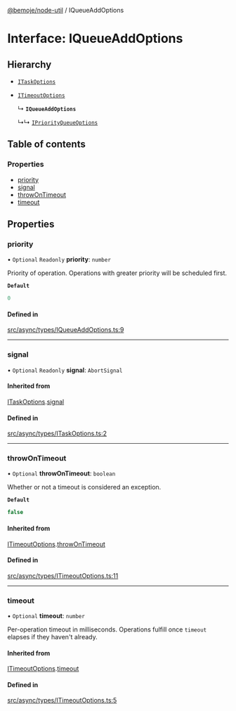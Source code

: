 [@bemoje/node-util](/docs/index.md) / IQueueAddOptions

# Interface: IQueueAddOptions

## Hierarchy

- [`ITaskOptions`](/docs/interfaces/ITaskOptions.md)

- [`ITimeoutOptions`](/docs/interfaces/ITimeoutOptions.md)

  ↳ **`IQueueAddOptions`**

  ↳↳ [`IPriorityQueueOptions`](/docs/interfaces/IPriorityQueueOptions.md)

## Table of contents

### Properties

- [priority](/docs/interfaces/IQueueAddOptions.md#priority)
- [signal](/docs/interfaces/IQueueAddOptions.md#signal)
- [throwOnTimeout](/docs/interfaces/IQueueAddOptions.md#throwontimeout)
- [timeout](/docs/interfaces/IQueueAddOptions.md#timeout)

## Properties

### priority

• `Optional` `Readonly` **priority**: `number`

Priority of operation. Operations with greater priority will be scheduled first.

**`Default`**

```ts
0
```

#### Defined in

[src/async/types/IQueueAddOptions.ts:9](https://github.com/bemoje/bemoje-node-util/blob/f65e483/src/async/types/IQueueAddOptions.ts#L9)

___

### signal

• `Optional` `Readonly` **signal**: `AbortSignal`

#### Inherited from

[ITaskOptions](/docs/interfaces/ITaskOptions.md).[signal](/docs/interfaces/ITaskOptions.md#signal)

#### Defined in

[src/async/types/ITaskOptions.ts:2](https://github.com/bemoje/bemoje-node-util/blob/f65e483/src/async/types/ITaskOptions.ts#L2)

___

### throwOnTimeout

• `Optional` **throwOnTimeout**: `boolean`

Whether or not a timeout is considered an exception.

**`Default`**

```ts
false
```

#### Inherited from

[ITimeoutOptions](/docs/interfaces/ITimeoutOptions.md).[throwOnTimeout](/docs/interfaces/ITimeoutOptions.md#throwontimeout)

#### Defined in

[src/async/types/ITimeoutOptions.ts:11](https://github.com/bemoje/bemoje-node-util/blob/f65e483/src/async/types/ITimeoutOptions.ts#L11)

___

### timeout

• `Optional` **timeout**: `number`

Per-operation timeout in milliseconds. Operations fulfill once `timeout` elapses if they haven't already.

#### Inherited from

[ITimeoutOptions](/docs/interfaces/ITimeoutOptions.md).[timeout](/docs/interfaces/ITimeoutOptions.md#timeout)

#### Defined in

[src/async/types/ITimeoutOptions.ts:5](https://github.com/bemoje/bemoje-node-util/blob/f65e483/src/async/types/ITimeoutOptions.ts#L5)
